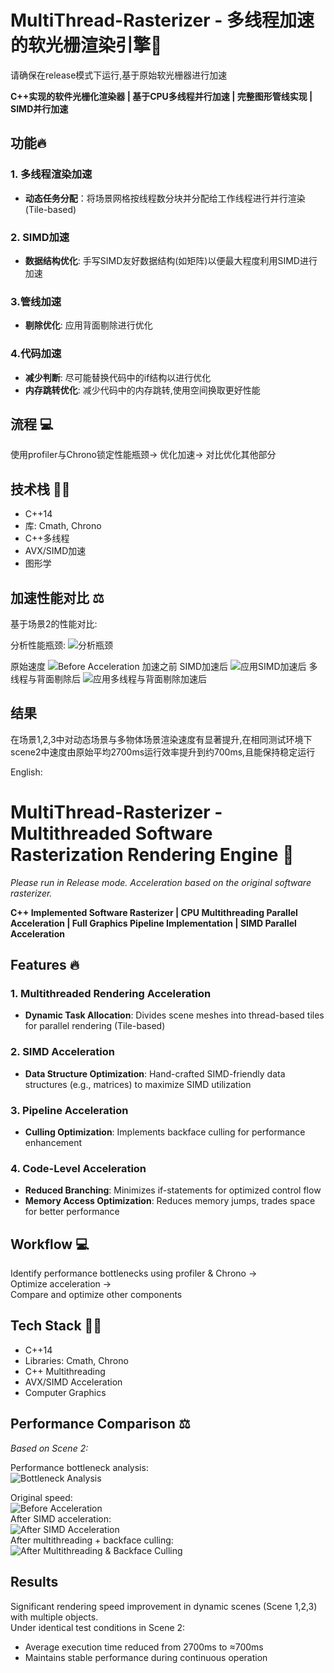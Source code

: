 # MultiThread-Rasterizer - 多线程加速的软光栅渲染引擎🚀 
请确保在release模式下运行,基于原始软光栅器进行加速

**C++实现的软件光栅化渲染器 | 基于CPU多线程并行加速 | 完整图形管线实现 | SIMD并行加速**  



## 功能🔥 

### 1. 多线程渲染加速
- **动态任务分配**：将场景网格按线程数分块并分配给工作线程进行并行渲染(Tile-based)

### 2. SIMD加速
- **数据结构优化**: 手写SIMD友好数据结构(如矩阵)以便最大程度利用SIMD进行加速
### 3.管线加速
- **剔除优化**: 应用背面剔除进行优化

### 4.代码加速
- **减少判断**: 尽可能替换代码中的if结构以进行优化
- **内存跳转优化**: 减少代码中的内存跳转,使用空间换取更好性能

## 流程 💻
使用profiler与Chrono锁定性能瓶颈->
优化加速->
对比优化其他部分

## 技术栈 👨‍💻
- C++14
- 库: Cmath, Chrono
- C++多线程
- AVX/SIMD加速
- 图形学
## 加速性能对比 ⚖️
基于场景2的性能对比:  

分析性能瓶颈:
![分析瓶颈](Rasterizer/Image/Performance1.png)

原始速度
![Before Acceleration 加速之前](Rasterizer/Image/Picture1111.png)
SIMD加速后
![应用SIMD加速后](Rasterizer/Image/Scene22.png)
多线程与背面剔除后
![应用多线程与背面剔除加速后](Rasterizer/Image/Scene23.png)


## 结果
在场景1,2,3中对动态场景与多物体场景渲染速度有显著提升,在相同测试环境下 scene2中速度由原始平均2700ms运行效率提升到约700ms,且能保持稳定运行



English:
# MultiThread-Rasterizer - Multithreaded Software Rasterization Rendering Engine 🚀  
*Please run in Release mode. Acceleration based on the original software rasterizer.*

**C++ Implemented Software Rasterizer | CPU Multithreading Parallel Acceleration | Full Graphics Pipeline Implementation | SIMD Parallel Acceleration**  

## Features 🔥

### 1. Multithreaded Rendering Acceleration
- **Dynamic Task Allocation**: Divides scene meshes into thread-based tiles for parallel rendering (Tile-based)

### 2. SIMD Acceleration
- **Data Structure Optimization**: Hand-crafted SIMD-friendly data structures (e.g., matrices) to maximize SIMD utilization

### 3. Pipeline Acceleration
- **Culling Optimization**: Implements backface culling for performance enhancement

### 4. Code-Level Acceleration
- **Reduced Branching**: Minimizes if-statements for optimized control flow
- **Memory Access Optimization**: Reduces memory jumps, trades space for better performance

## Workflow 💻  
Identify performance bottlenecks using profiler & Chrono →  
Optimize acceleration →  
Compare and optimize other components  

## Tech Stack 👨‍💻  
- C++14  
- Libraries: Cmath, Chrono  
- C++ Multithreading  
- AVX/SIMD Acceleration  
- Computer Graphics  

## Performance Comparison ⚖️  
*Based on Scene 2:*  

Performance bottleneck analysis:  
![Bottleneck Analysis](Rasterizer/Image/Performance1.png)  

Original speed:  
![Before Acceleration](Rasterizer/Image/Picture1111.png)  
After SIMD acceleration:  
![After SIMD Acceleration](Rasterizer/Image/Scene22.png)  
After multithreading + backface culling:  
![After Multithreading & Backface Culling](Rasterizer/Image/Scene23.png)  

## Results  
Significant rendering speed improvement in dynamic scenes (Scene 1,2,3) with multiple objects.  
Under identical test conditions in Scene 2:  
- Average execution time reduced from 2700ms to ≈700ms  
- Maintains stable performance during continuous operation  

